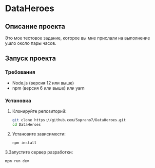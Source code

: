 # DataHeroes

## Описание проекта

Это мое тестовое задание, которое вы мне прислали на выполнение ушло около пары часов.
## Запуск проекта

### Требования

- Node.js (версия 12 или выше)
- npm (версия 6 или выше) или yarn

### Установка

1. Клонируйте репозиторий:
    ```sh
    git clone https://github.com/Soprano7/DataHeroes.git
    cd DataHeroes
    ```

2. Установите зависимости:
    ```sh
    npm install
    ```
3.Запустите сервер разработки:
   ```sh
   npm run dev
   
